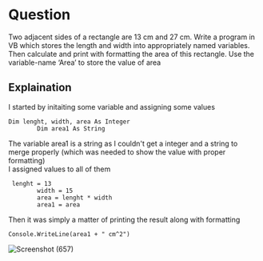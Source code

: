 # Question 
Two adjacent sides of a rectangle are 13 cm and 27 cm. Write a program in VB which stores
the length and width into appropriately named variables. Then calculate and print with
formatting the area of this rectangle. Use the variable-name ‘Area’ to store the value of
area

## Explaination
I started by initaiting some variable and assigning some values
```
Dim lenght, width, area As Integer
        Dim area1 As String
```
The variable area1 is a string as I couldn't get a integer and a string to merge properly (which was needed to show the value with proper formatting)
<br>
I assigned values to all of them
```
 lenght = 13
        width = 15
        area = lenght * width
        area1 = area
```
Then it was simply a matter of printing the result along with formatting
```
Console.WriteLine(area1 + " cm^2")
```
![Screenshot (657)](https://user-images.githubusercontent.com/79893903/130961057-db39880b-f989-4b83-a50b-1bbb98bbcbea.png)

